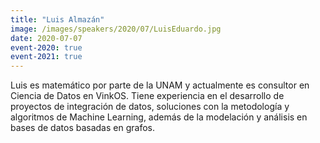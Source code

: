 ```yaml
---
title: "Luis Almazán"
image: /images/speakers/2020/07/LuisEduardo.jpg
date: 2020-07-07
event-2020: true
event-2021: true
---
```


Luis es matemático por parte de la UNAM y actualmente es consultor en Ciencia de Datos en VinkOS. Tiene experiencia en el desarrollo de proyectos de integración de datos, soluciones con la metodología y algoritmos de Machine Learning, además de la modelación y análisis en bases de datos basadas en grafos.